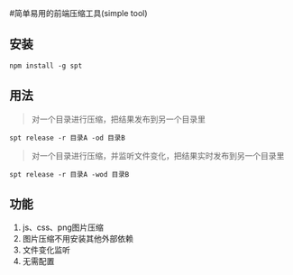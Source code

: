 #简单易用的前端压缩工具(simple tool)

## 安装

```shell
npm install -g spt
```

## 用法

> 对一个目录进行压缩，把结果发布到另一个目录里

```shell
spt release -r 目录A -od 目录B
```

> 对一个目录进行压缩，并监听文件变化，把结果实时发布到另一个目录里

```shell
spt release -r 目录A -wod 目录B
```

## 功能

1. js、css、png图片压缩
1. 图片压缩不用安装其他外部依赖
1. 文件变化监听
1. 无需配置
